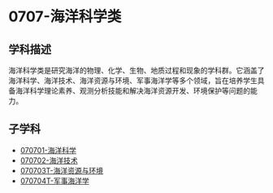 # 0707-海洋科学类

## 学科描述
海洋科学类是研究海洋的物理、化学、生物、地质过程和现象的学科群。它涵盖了海洋科学、海洋技术、海洋资源与环境、军事海洋学等多个领域，旨在培养学生具备海洋科学理论素养、观测分析技能和解决海洋资源开发、环境保护等问题的能力。

## 子学科

* [070701-海洋科学](./070701-海洋科学/070701-海洋科学.md)
* [070702-海洋技术](./070702-海洋技术/070702-海洋技术.md)
* [070703T-海洋资源与环境](./070703T-海洋资源与环境/070703T-海洋资源与环境.md)
* [070704T-军事海洋学](./070704T-军事海洋学/070704T-军事海洋学.md)
